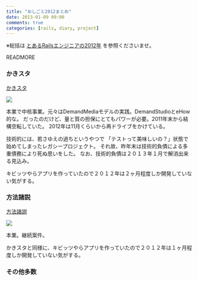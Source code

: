 ```yaml
---
title: "おしごと2012まとめ"
date: 2013-01-09 09:00
comments: true
categories: [rails, diary, project]
---
```


※総括は [とあるRailsエンジニアの2012年](/blog/2013/01/09/summary-of-2012) を参照くださいませ。

READMORE

### かきスタ

[かきスタ](http://kakista.jp)

<img src='/images/2013/kakista2012.png' class='img-thumbnail img-responsive' />

本業で中核事業。元々はDemandMediaモデルの実践。DemandStudioとeHow的な。
だったのだけど、量と質の担保にとてもパワーが必要。2011年末から結構空転していた。
2012年は11月くらいから再ドライブをかけている。

技術的には、若さゆえの過ちというやつで 「テストって美味しいの？」状態で始めてしまったレガシープロジェクト。
それ故、昨年末は技術的負債による多重債務により死ぬ思いをした。
なお、技術的負債は２０１３年１月で解消出来る見込み。

キビッツやらアプリを作っていたので２０１２年は２ヶ月程度しか開発していない気がする。

### 方法諸説

[方法諸説](http://houhou.info)

<img src='/images/2013/houhou2012.png' class='img-rounded img-responsive' />

本業。継続案件。

かきスタと同様に、キビッツやらアプリを作っていたので２０１２年は１ヶ月程度しか開発していない気がする。

### その他多数
